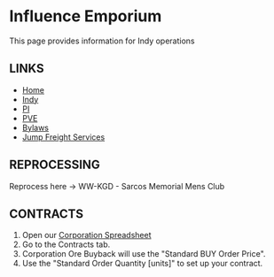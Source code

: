 # Influence Emporium
This page provides information for Indy operations

## LINKS
* [Home](README.md)
* [Indy](Indy.md)
* [PI](PI.md)
* [PVE](PVE.md)
* [Bylaws](Bylaws.md)
* [Jump Freight Services](JumpFreight.md)

## REPROCESSING
Reprocess here ->  WW-KGD - Sarcos Memorial Mens Club

## CONTRACTS
1. Open our [Corporation Spreadsheet](https://docs.google.com/spreadsheets/d/1I0Z58BMLIC8ZGQpHkGVBMqdQeMIUXuDeAh0DBeeGNMY/edit#gid=1376915926)
2. Go to the Contracts tab.
3. Corporation Ore Buyback will use the "Standard BUY Order Price".
4. Use the "Standard Order Quantity [units]" to set up your contract.
